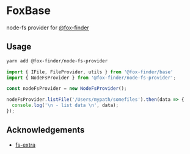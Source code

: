 
# FoxBase

node-fs provider for [@fox-finder](https://github.com/fox-finder)

## Usage

```bash
yarn add @fox-finder/node-fs-provider
```

```typescript
import { IFile, FileProvider, utils } from '@fox-finder/base'
import { NodeFsProvider } from '@fox-finder/node-fs-provider';

const nodeFsProvider = new NodeFsProvider();

nodeFsProvider.listFile('/Users/mypath/somefiles').then(data => {
  console.log('\n - list data \n', data);
});
```

## Acknowledgements

- [fs-extra](https://github.com/jprichardson/node-fs-extra)
